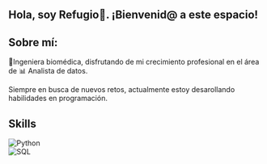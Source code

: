 ## Hola, soy Refugio👋. ¡Bienvenid@ a este espacio!

<!--
**mrefugionv/mrefugionv** is a ✨ _special_ ✨ repository because its `README.md` (this file) appears on your GitHub profile.

Here are some ideas to get you started:

- 🔭 I’m currently working on Data Analisys Projects
- 🌱 I’m currently learning  Python, SQL.
-->

## Sobre mí: 
🦽Ingeniera biomédica, disfrutando de mi crecimiento profesional en el área de  📊 Analista de datos.

Siempre en busca de nuevos retos, actualmente estoy desarollando habilidades en programación.

## Skills

![Python](https://img.shields.io/badge/:Python-07D40A?style=for-the-badge&logo=python&logoColor=white&labelColor=101010)</br>
![SQL](https://img.shields.io/badge/:SQL-E36B26?style=for-the-badge&logo=sql&logoColor=white&labelColor=101010)</br>



